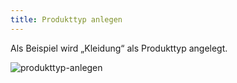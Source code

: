```yaml
---
title: Produkttyp anlegen
---
```


Als Beispiel wird „Kleidung“ als Produkttyp angelegt.

![produkttyp-anlegen](img/produkttyp-anlegen.png)
